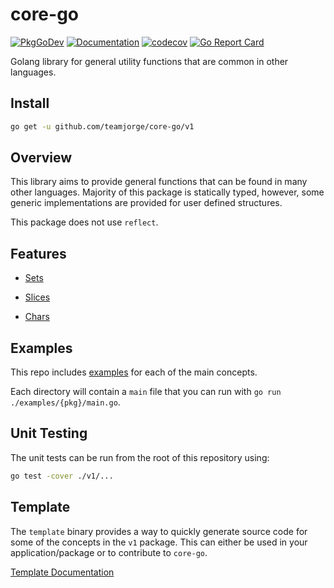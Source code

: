 # core-go

[![PkgGoDev](https://pkg.go.dev/badge/github.com/teamjorge/core-go)](https://pkg.go.dev/github.com/teamjorge/core-go@v0.1.1) [![Documentation](https://godoc.org/github.com/teamjorge/core-go/v1?status.svg)](https://godoc.org/github.com/teamjorge/core-go/v1) [![codecov](https://codecov.io/gh/teamjorge/core-go/branch/main/graph/badge.svg?token=08QVKSEPXT)](https://codecov.io/gh/teamjorge/core-go) [![Go Report Card](https://goreportcard.com/badge/github.com/teamjorge/core-go/v1)](https://goreportcard.com/report/github.com/teamjorge/core-go/v1)

Golang library for general utility functions that are common in other languages.

## Install

```bash
go get -u github.com/teamjorge/core-go/v1
```

## Overview

This library aims to provide general functions that can be found in many other languages. Majority of this package is statically typed, however, some generic implementations are provided for user defined structures.

This package does not use `reflect`.

## Features

* [Sets](./docs/Sets.md)

* [Slices](./docs/Slices.md)

* [Chars](./docs/Chars.md)

## Examples

This repo includes [examples](https://github.com/teamjorge/core-go/tree/main/examples) for each of the main concepts.

Each directory will contain a `main` file that you can run with `go run ./examples/{pkg}/main.go`.


## Unit Testing

The unit tests can be run from the root of this repository using:

```bash
go test -cover ./v1/...
```

## Template

The `template` binary provides a way to quickly generate source code for some of the concepts in the `v1` package. This can either be used in your application/package or to contribute to `core-go`.

[Template Documentation](./template/README.md)
